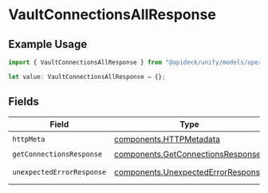 # VaultConnectionsAllResponse

## Example Usage

```typescript
import { VaultConnectionsAllResponse } from "@apideck/unify/models/operations";

let value: VaultConnectionsAllResponse = {};
```

## Fields

| Field                                                                                    | Type                                                                                     | Required                                                                                 | Description                                                                              |
| ---------------------------------------------------------------------------------------- | ---------------------------------------------------------------------------------------- | ---------------------------------------------------------------------------------------- | ---------------------------------------------------------------------------------------- |
| `httpMeta`                                                                               | [components.HTTPMetadata](../../models/components/httpmetadata.md)                       | :heavy_check_mark:                                                                       | N/A                                                                                      |
| `getConnectionsResponse`                                                                 | [components.GetConnectionsResponse](../../models/components/getconnectionsresponse.md)   | :heavy_minus_sign:                                                                       | Connections                                                                              |
| `unexpectedErrorResponse`                                                                | [components.UnexpectedErrorResponse](../../models/components/unexpectederrorresponse.md) | :heavy_minus_sign:                                                                       | Unexpected error                                                                         |